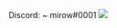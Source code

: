 Discord:
~ mirow#0001
[<img src="https://lanyard-profile-readme.vercel.app/api/261046946754461696" >](https://discord.com/users/261046946754461696)

